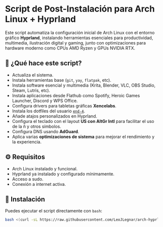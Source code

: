 # Script de Post-Instalación para Arch Linux + Hyprland

Este script automatiza la configuración inicial de Arch Linux con el entorno gráfico **Hyprland**, instalando herramientas esenciales para productividad, multimedia, ilustración digital y gaming, junto con optimizaciones para hardware moderno como CPUs AMD Ryzen y GPUs NVIDIA RTX.

## 🔧 ¿Qué hace este script?

- Actualiza el sistema.
- Instala herramientas base (`git`, `yay`, `flatpak`, etc).
- Instala software esencial y multimedia (Krita, Blender, VLC, OBS Studio, Steam, Lutris, etc).
- Instala aplicaciones desde Flathub como Spotify, Heroic Games Launcher, Discord y WPS Office.
- Configura drivers para tabletas gráficas **Xencelabs**.
- Instala los dotfiles del usuario [`end-4`](https://github.com/end-4/dotfiles).
- Añade atajos personalizados en Hyprland.
- Configura el teclado con el layout **US con AltGr Intl** para facilitar el uso de la ñ y otros símbolos.
- Configura DNS usando **AdGuard**.
- Aplica varias **optimizaciones de sistema** para mejorar el rendimiento y la experiencia.

## ⚙️ Requisitos

- Arch Linux instalado y funcional.
- Hyprland ya instalado y configurado mínimamente.
- Acceso a sudo.
- Conexión a internet activa.

## 🚀 Instalación

Puedes ejecutar el script directamente con `bash`:

```bash
bash <(curl -sL https://raw.githubusercontent.com/LeoJLegnar/arch-hyprland-postinstall-Leo/main/arch-hyprland-postinstall-Leo.sh)